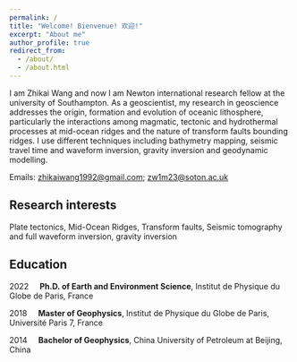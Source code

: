 ```yaml
---
permalink: /
title: "Welcome! Bienvenue! 欢迎!"
excerpt: "About me"
author_profile: true
redirect_from: 
  - /about/
  - /about.html
---
```


I am Zhikai Wang and now I am Newton international research fellow at the university of Southampton. As a geoscientist, my research in geoscience addresses the origin, formation and evolution of oceanic lithosphere, particularly the interactions among magmatic, tectonic and hydrothermal processes at mid-ocean ridges and the nature of transform faults bounding ridges. I use different techniques including bathymetry mapping, seismic travel time and waveform inversion, gravity inversion and geodynamic modelling.

Emails: zhikaiwang1992@gmail.com; zw1m23@soton.ac.uk

Research interests
----
Plate tectonics, Mid-Ocean Ridges, Transform faults, 
Seismic tomography and full waveform inversion, gravity inversion

Education
----
2022 &nbsp; &nbsp; **Ph.D. of Earth and Environment Science**, Institut de Physique du Globe de Paris, France

2018 &nbsp; &nbsp; **Master of Geophysics**, Institut de Physique du Globe de Paris, Université Paris 7, France

2014 &nbsp; &nbsp; **Bachelor of Geophysics**, China University of Petroleum at Beijing, China
